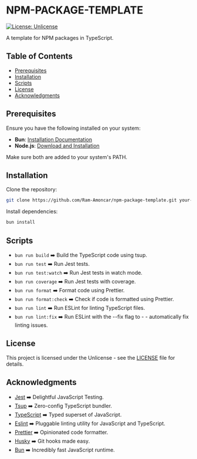 # NPM-PACKAGE-TEMPLATE

[![License: Unlicense](https://img.shields.io/badge/license-Unlicense-blue.svg)](http://unlicense.org/)

A template for NPM packages in TypeScript.

## Table of Contents

- [Prerequisites](#prerequisites)
- [Installation](#installation)
- [Scripts](#scripts)
- [License](#license)
- [Acknowledgments](#Acknowledgments)

## Prerequisites

Ensure you have the following installed on your system:

- **Bun**: [Installation Documentation](https://bun.sh/docs/installation)
- **Node.js**: [Download and Installation](https://nodejs.org/)

Make sure both are added to your system's PATH.

## Installation

Clone the repository:

```bash
git clone https://github.com/Ram-Amoncar/npm-package-template.git your-package-name
```

Install dependencies:

```bash
bun install
```

## Scripts
- ```bun run build``` :arrow_right: Build the TypeScript code using tsup.
- ```bun run test``` :arrow_right: Run Jest tests.
- ```bun run test:watch``` :arrow_right: Run Jest tests in watch mode.
- ```bun run coverage``` :arrow_right: Run Jest tests with coverage.
- ```bun run format``` :arrow_right: Format code using Prettier.
- ```bun run format:check``` :arrow_right: Check if code is formatted using Prettier.
- ```bun run lint``` :arrow_right: Run ESLint for linting TypeScript files.
- ```bun run lint:fix``` :arrow_right: Run ESLint with the --fix flag to - - automatically fix linting issues.

## License
This project is licensed under the Unlicense - see the [LICENSE](UNLICENSE) file for details.

## Acknowledgments

- [Jest](https://jestjs.io/) :arrow_right: Delightful JavaScript Testing.
- [Tsup](https://tsup.egoist.sh/) :arrow_right: Zero-config TypeScript bundler.
- [TypeScript](https://www.typescriptlang.org/) :arrow_right: Typed superset of JavaScript.
- [Eslint](https://eslint.org/) :arrow_right: Pluggable linting utility for JavaScript and TypeScript.
- [Prettier](https://prettier.io/) :arrow_right: Opinionated code formatter.
- [Husky](https://typicode.github.io/husky/) :arrow_right: Git hooks made easy.
- [Bun](https://bun.sh) :arrow_right: Incredibly fast JavaScript runtime.